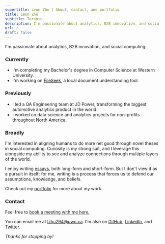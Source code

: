 ```yaml
---
supertitle: Leon Zhu | About, contact, and portfolio
title: Leon Zhu
subtitle: Toronto
description: I'm passionate about analytics, B2B innovation, and social computing.
url: /
draft: false
---
```


I'm passionate about analytics, B2B innovation, and social computing.

### Currently

- I'm completing my Bachelor's degree in Computer Science at Western University.
- I'm working on [FileSeek](/portfolio/fileseek), a local document understanding tool.

### Previously

- I led a QA Engineering team at JD Power, transforming the biggest automotive analytics product in the world.
- I worked on data science and analytics projects for non-profits throughout North America.

### Broadly

I'm interested in aligning humans to do more net good through novel theses in social computing. Curiosity is my strong suit, and I leverage this alongside my ability to see and analyze connections through multiple layers of the world.

I enjoy writing [essays](/blog), both long-form and short-form. But I don't view it as a pursuit in itself; for me, writing is a process that forces us to defend our assumptions, knowledge, and beliefs.

Check out my [portfolio](/portfolio) for more about my work. 

### Contact

Feel free to <a href="https://cal.com/leonz" class="button ~info">book a meeting with me here.</a>

You can email me at [lzhu294@uwo.ca](mailto:lzhu294@uwo.ca). I'm also on [GitHub](https://github.com/lehzhu), [LinkedIn](https://www.linkedin.com/in/leon-zhu/), and [Twitter](https://x.com/towheretobegin).

_Thanks for stopping by!_
